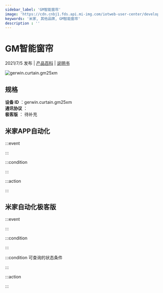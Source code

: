 ```yaml
---
sidebar_label: 'GM智能窗帘'
image: 'https://cdn.cnbj1.fds.api.mi-img.com/iotweb-user-center/developer_1679047839510y0hjWtDs.png?GalaxyAccessKeyId=AKVGLQWBOVIRQ3XLEW&Expires=9223372036854775807&Signature=U7YdgEQFm4HklN7R4MtJ+0RiAn0='
keywords: '米家, 其他品牌, GM智能窗帘'
description : ''
---
```

# GM智能窗帘

2021/7/5 发布 | [产品百科](https://home.mi.com/webapp/content/baike/product/index.html?model=gerwin.curtain.gm25xm/) | [说明书](https://home.mi.com/views/introduction.html?model=gerwin.curtain.gm25xm&region=cn)

![gerwin.curtain.gm25xm](https://cdn.cnbj1.fds.api.mi-img.com/iotweb-user-center/developer_1679047839510y0hjWtDs.png?GalaxyAccessKeyId=AKVGLQWBOVIRQ3XLEW&Expires=9223372036854775807&Signature=U7YdgEQFm4HklN7R4MtJ+0RiAn0=)

## 规格  
> 
**设备 ID** ：gerwin.curtain.gm25xm  
**通讯协议** ：  
**极客版**  ： 待补充 


## 米家APP自动化  

:::event  

:::

:::condition  

:::

:::action   

:::

## 米家自动化极客版  

:::event  

:::

:::condition  

:::

:::condition 可查询的状态条件  

:::

:::action  

:::

        
